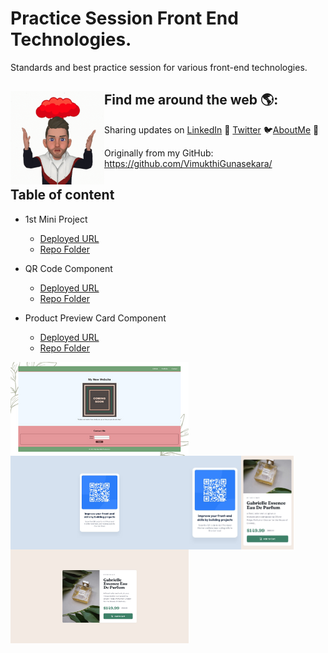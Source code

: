 # Practice Session Front End Technologies.

Standards and best practice session for various front-end technologies.

## Find me around the web 🌎: <img align="left" width="150" height="150" src="./readme-images/Icon.gif">
Sharing updates on <a href="https://www.linkedin.com/in/vimukthi-gunasekara/">LinkedIn</a> 💼 <a href="https://twitter.com/Vimu_Gunasekara">Twitter</a> 🐦<a href="https://about.me/VimukthiGunasekara/">AboutMe</a> 🧔

Originally from my GitHub:  
<https://github.com/VimukthiGunasekara/>


## Table of content

- 1st Mini Project
  - <a href="https://vimukthigunasekara.github.io/practice-session/1st-mini-project/Main/"> Deployed URL </a>
  - <a href="https://github.com/VimukthiGunasekara/practice-session/tree/main/1st-mini-project/Main"> Repo Folder </a>
    
- QR Code Component
  - <a href="https://vimukthigunasekara.github.io/practice-session/qr-code-component"> Deployed URL </a>
  - <a href="https://github.com/VimukthiGunasekara/practice-session/tree/main/qr-code-component"> Repo Folder </a>
  
- Product Preview Card Component
  - <a href="https://vimukthigunasekara.github.io/practice-session/product-preview-card-component"> Deployed URL </a>
  - <a href="https://github.com/VimukthiGunasekara/practice-session/tree/main/product-preview-card-component"> Repo Folder </a>
  
  

<img align="left" width="285" height="150" src="./readme-images/1st-mini-project.png">
<img align="left" width="285" height="150" src="./readme-images/qr-code-component-desktop-design.jpg">
<img align="left" width="84" height="150" src="./readme-images/qr-code-component-mobile-design.jpg">
<img align="left" width="84" height="150" src="./readme-images/product-preview-card-component-mobile-design.jpg">
<img align="left" width="285" height="150" src="./readme-images/product-preview-card-component-desktop-design.jpg">



